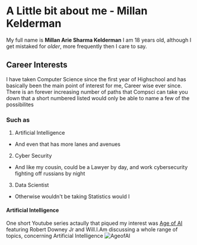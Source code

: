 # A Little bit about me - Millan Kelderman
My full name is **Millan Arie Sharma Kelderman** 
I am 18 years old, although I get mistaked for *older*, more frequently then I care to say. 
## Career Interests
I have taken Computer Science since the first year of Highschool and has basically been the main point of interest for me, Career wise ever since. 
There is an forever increasing number of paths that Compsci can take you down that a short numbered listed would only be able to name a few of the possibilites
### Such as 
1. Artificial Intelligence 
- And even that has more lanes and avenues 
2. Cyber Security 
- And like my cousin, could be a Lawyer by day, and work cybersecurity fighting off russians by night
3. Data Scientist
- Otherwise wouldn't be taking Statistics would I 
#### Artificial Intelligence
One short Youtube series actaully that piqued my interest was [Age of AI](https://www.youtube.com/playlist?list=PLjq6DwYksrzz_fsWIpPcf6V7p2RNAneKc) featuring Robert Downey Jr and Will.I.Am discussing a whole range of topics, concerning Artificial Intelligence
![AgeofAI](https://user-images.githubusercontent.com/126557950/224606272-4a010fd8-7f7f-4b6c-8098-a07b8cfbc6ef.jpg)
